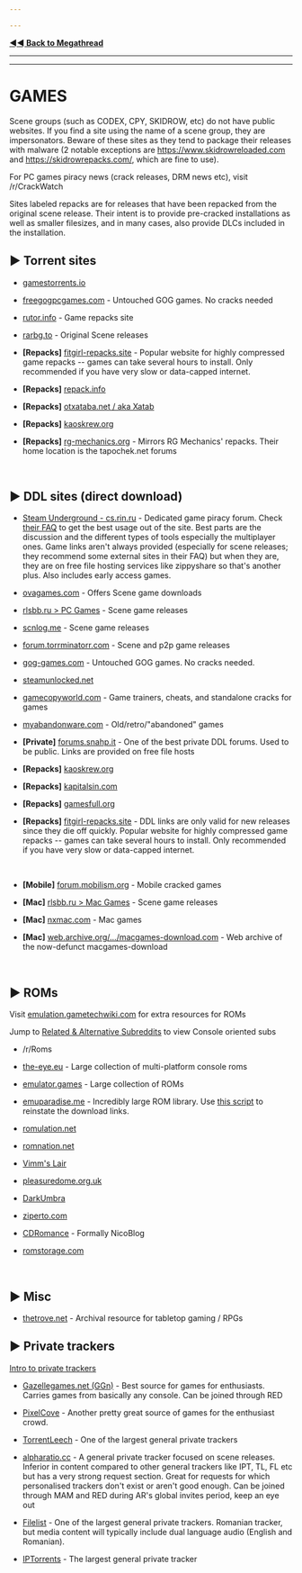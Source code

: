 ---
---
[**◄◄ Back to Megathread**](https://www.reddit.com/r/Piracy/wiki/megathread)

---
---

# GAMES

Scene groups (such as CODEX, CPY, SKIDROW, etc) do not have public websites. If you find a site using the name of a scene group, they are impersonators. Beware of these sites as they tend to package their releases with malware (2 notable exceptions are https://www.skidrowreloaded.com and https://skidrowrepacks.com/, which are fine to use).

For PC games piracy news (crack releases, DRM news etc), visit /r/CrackWatch 

Sites labeled repacks are for releases that have been repacked from the original scene release. Their intent is to provide pre-cracked installations as well as smaller filesizes, and in many cases, also provide DLCs included in the installation.

## ►  **Torrent sites**

* [gamestorrents.io](https://www.gamestorrents.io/)

* [freegogpcgames.com](https://freegogpcgames.com/) - Untouched GOG games. No cracks needed

* [rutor.info](http://rutor.info/games) - Game repacks site

* [rarbg.to](http://rarbg.to/) - Original Scene releases

* **[Repacks]** [fitgirl-repacks.site](http://fitgirl-repacks.site/) - Popular website for highly compressed game repacks -- games can take several hours to install. Only recommended if you have very slow or data-capped internet.

* **[Repacks]** [repack.info](https://repack.info/)

* **[Repacks]** [otxataba.net / aka Xatab](https://otxataba.net/)

* **[Repacks]** [kaoskrew.org](https://kaoskrew.org/)

* **[Repacks]** [rg-mechanics.org](https://rg-mechanics.org/) - Mirrors RG Mechanics' repacks. Their home location is the tapochek.net forums

&nbsp;




## ►  **DDL sites (direct download)**

* [Steam Underground - cs.rin.ru](https://cs.rin.ru/forum/viewforum.php?f=10) - Dedicated game piracy forum. Check [their FAQ](https://cs.rin.ru/forum/viewtopic.php?f=10&t=98158) to get the best usage out of the site. Best parts are the discussion and the different types of tools especially the multiplayer ones. Game links aren't always provided (especially for scene releases; they recommend some external sites in their FAQ) but when they are, they are on free file hosting services like zippyshare so that's another plus. Also includes early access games.

* [ovagames.com](http://www.ovagames.com/) - Offers Scene game downloads

* [rlsbb.ru > PC Games](https://rlsbb.ru/category/games/pc/) - Scene game releases

* [scnlog.me](https://scnlog.me/) - Scene game releases

* [forum.torrminatorr.com](https://forum.torrminatorr.com/) - Scene and p2p game releases

* [gog-games.com](https://gog-games.com/) - Untouched GOG games. No cracks needed.

* [steamunlocked.net](https://steamunlocked.net/)

* [gamecopyworld.com](https://gamecopyworld.com/games/index.php) - Game trainers, cheats, and standalone cracks for games

* [myabandonware.com](https://www.myabandonware.com/) - Old/retro/"abandoned" games

* **[Private]** [forums.snahp.it](https://forum.snahp.it/) - One of the best private DDL forums. Used to be public. Links are provided on free file hosts

* **[Repacks]** [kaoskrew.org](https://kaoskrew.org/)

* **[Repacks]** [kapitalsin.com](http://www.kapitalsin.com/forum/index.php?board=4.0)

* **[Repacks]** [gamesfull.org](https://www.gamesfull.org/)

* **[Repacks]** [fitgirl-repacks.site](http://fitgirl-repacks.site/) - DDL links are only valid for new releases since they die off quickly. Popular website for highly compressed game repacks -- games can take several hours to install. Only recommended if you have very slow or data-capped internet.

&nbsp;

* **[Mobile]** [forum.mobilism.org](https://forum.mobilism.org/index.php) - Mobile cracked games

* **[Mac]** [rlsbb.ru > Mac Games](https://rlsbb.ru/category/games/mac-games/) - Scene game releases

* **[Mac]** [nxmac.com](https://nxmac.com/) - Mac games

* **[Mac]** [web.archive.org/.../macgames-download.com](https://web.archive.org/web/20181113021918/http://macgames-download.com/) - Web archive of the now-defunct macgames-download

&nbsp;




## ►  **ROMs**
Visit [emulation.gametechwiki.com](https://emulation.gametechwiki.com/index.php/ROM_%26_ISO_Sites) for extra resources for ROMs

Jump to [Related & Alternative Subreddits](https://www.reddit.com/r/Piracy/wiki/megathread/related_subreddits) to view Console oriented subs

* /r/Roms 

* [the-eye.eu](http://the-eye.eu/public/rom/) - Large collection of multi-platform console roms

* [emulator.games](https://emulator.games/) - Large collection of ROMs

* [emuparadise.me](https://www.emuparadise.me) - Incredibly large ROM library. Use [this script](https://old.reddit.com/r/Piracy/comments/9zuu6p/emuparadise_roms_easy_download/) to reinstate the download links.

* [romulation.net](https://www.romulation.net/)

* [romnation.net](https://www.romnation.net/)

* [Vimm's Lair](https://vimm.net/?p=vault)

* [pleasuredome.org.uk](http://www.pleasuredome.org.uk/)

* [DarkUmbra](https://darkumbra.net)

* [ziperto.com](https://www.ziperto.com/)

* [CDRomance](https://cdromance.com) - Formally NicoBlog

* [romstorage.com](https://www.romstorage.com/)

&nbsp;




## ► **Misc**

* [thetrove.net](https://thetrove.net/) - Archival resource for tabletop gaming / RPGs



## ►  **Private trackers**

[Intro to private trackers](https://www.reddit.com/r/Piracy/wiki/guides/private_trackers)

* [Gazellegames.net (GGn)](https://gazellegames.net) - Best source for games for enthusiasts. Carries games from basically any console. Can be joined through RED

* [PixelCove](https://www.pixelcove.me/) - Another pretty great source of games for the enthusiast crowd.

* [TorrentLeech](https://www.torrentleech.org/) - One of the largest general private trackers

* [alpharatio.cc](https://alpharatio.cc/) - A general private tracker focused on scene releases. Inferior in content compared to other general trackers like IPT, TL, FL etc but has a very strong request section. Great for requests for which personalised trackers don't exist or aren't good enough. Can be joined through MAM and RED during AR's global invites period, keep an eye out

* [Filelist](https://filelist.ro/) - One of the largest general private trackers. Romanian tracker, but media content will typically include dual language audio (English and Romanian).

* [IPTorrents](http://iptorrents.com/) - The largest general private tracker

&nbsp;